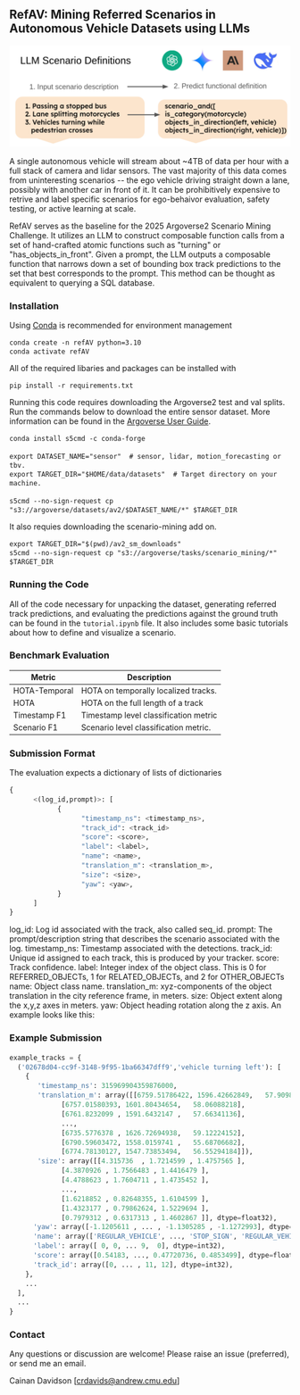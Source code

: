 ## RefAV: Mining Referred Scenarios in Autonomous Vehicle Datasets using LLMs

<p align="center">
  <img src="output/figures/method.png" alt="RefAV Method">
</p>

A single autonomous vehicle will stream about ~4TB of data per hour with a full stack of camera and lidar sensors. The vast majority of this data comes from uninteresting scenarios -- the ego vehicle driving straight down a lane, possibly with another car in front of it. It can be prohibitively expensive to retrive and label specific scenarios for ego-behaivor evaluation, safety testing, or active learning at scale.

RefAV serves as the baseline for the 2025 Argoverse2 Scenario Mining Challenge. It utilizes an LLM to construct composable function calls from a set of hand-crafted atomic functions such as "turning" or "has_objects_in_front". Given a prompt, the LLM outputs a composable function that narrows down a set of bounding box track predictions to the set that best corresponds to the prompt. This method can be thought as equivalent to querying a SQL database.  

### Installation

Using [Conda](https://anaconda.org/anaconda/conda) is recommended for environment management
```
conda create -n refAV python=3.10
conda activate refAV
```

All of the required libaries and packages can be installed with

```
pip install -r requirements.txt
```

Running this code requires downloading the Argoverse2 test and val splits. Run the commands below to download the entire sensor dataset.
More information can be found in the [Argoverse User Guide](https://argoverse.github.io/user-guide/getting_started.html#downloading-the-data).
```
conda install s5cmd -c conda-forge

export DATASET_NAME="sensor"  # sensor, lidar, motion_forecasting or tbv.
export TARGET_DIR="$HOME/data/datasets"  # Target directory on your machine.

s5cmd --no-sign-request cp "s3://argoverse/datasets/av2/$DATASET_NAME/*" $TARGET_DIR
```
It also requies downloading the scenario-mining add on. 
```
export TARGET_DIR="$(pwd)/av2_sm_downloads"
s5cmd --no-sign-request cp "s3://argoverse/tasks/scenario_mining/*" $TARGET_DIR
```

### Running the Code

All of the code necessary for unpacking the dataset, generating referred track predictions,
and evaluating the predictions against the ground truth can be found in the `tutorial.ipynb` file.
It also includes some basic tutorials about how to define and visualize a scenario.

### Benchmark Evaluation

| **Metric** | **Description** |
|------------|-----------------|
| HOTA-Temporal | HOTA on temporally localized tracks. |
| HOTA | HOTA on the full length of a track |
| Timestamp F1 | Timestamp level classification metric |
| Scenario F1 | Scenario level classification metric. |

### Submission Format

The evaluation expects a dictionary of lists of dictionaries
```python
{
      <(log_id,prompt)>: [
            {
                  "timestamp_ns": <timestamp_ns>,
                  "track_id": <track_id>
                  "score": <score>,
                  "label": <label>,
                  "name": <name>,
                  "translation_m": <translation_m>,
                  "size": <size>,
                  "yaw": <yaw>,
            }
      ]
}
```

log_id: Log id associated with the track, also called seq_id.
prompt: The prompt/description string that describes the scenario associated with the log.
timestamp_ns: Timestamp associated with the detections.
track_id: Unique id assigned to each track, this is produced by your tracker.
score: Track confidence.
label: Integer index of the object class. This is 0 for REFERRED_OBJECTs, 1 for RELATED_OBJECTs, and 2 for OTHER_OBJECTs
name: Object class name.
translation_m: xyz-components of the object translation in the city reference frame, in meters.
size: Object extent along the x,y,z axes in meters.
yaw: Object heading rotation along the z axis.
An example looks like this:

### Example Submission
```python
example_tracks = {
  ('02678d04-cc9f-3148-9f95-1ba66347dff9','vehicle turning left'): [
    {
       'timestamp_ns': 315969904359876000,
       'translation_m': array([[6759.51786422, 1596.42662849,   57.90987307],
             [6757.01580393, 1601.80434654,   58.06088218],
             [6761.8232099 , 1591.6432147 ,   57.66341136],
             ...,
             [6735.5776378 , 1626.72694938,   59.12224152],
             [6790.59603472, 1558.0159741 ,   55.68706682],
             [6774.78130127, 1547.73853494,   56.55294184]]),
       'size': array([[4.315736  , 1.7214599 , 1.4757565 ],
             [4.3870926 , 1.7566483 , 1.4416479 ],
             [4.4788623 , 1.7604711 , 1.4735452 ],
             ...,
             [1.6218852 , 0.82648355, 1.6104599 ],
             [1.4323177 , 0.79862624, 1.5229694 ],
             [0.7979312 , 0.6317313 , 1.4602867 ]], dtype=float32),
      'yaw': array([-1.1205611 , ... , -1.1305285 , -1.1272993], dtype=float32),
      'name': array(['REGULAR_VEHICLE', ..., 'STOP_SIGN', 'REGULAR_VEHICLE'], dtype='<U31'),
      'label': array([ 0, 0, ... 9,  0], dtype=int32),
      'score': array([0.54183, ..., 0.47720736, 0.4853499], dtype=float32),
      'track_id': array([0, ... , 11, 12], dtype=int32),
    },
    ...
  ],
  ...
}
```

### Contact 

Any questions or discussion are welcome! Please raise an issue (preferred), or send me an email.

Cainan Davidson [crdavids@andrew.cmu.edu]

